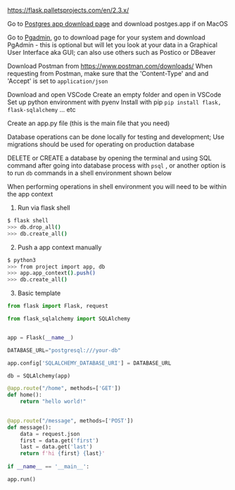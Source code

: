 https://flask.palletsprojects.com/en/2.3.x/

Go to [Postgres app download page](https://postgresapp.com/downloads.html) and download postges.app if on MacOS

Go to [Pgadmin](https://www.pgadmin.org/), go to download page for your system and download PgAdmin - this is optional but will let you look at your data in a Graphical User Interface aka GUI; can also use others such as Postico or DBeaver

Download Postman from https://www.postman.com/downloads/
When requesting from Postman, make sure that the 'Content-Type' and and 'Accept' is set to `application/json`

Download and open VSCode
Create an empty folder and open in VSCode
Set up python environment with pyenv
Install with pip
`pip install flask, flask-sqlalchemy` ... etc

Create an app.py file (this is the main file that you need)

Database operations can be done locally for testing and development; Use migrations should be used for operating on production database

DELETE or CREATE a database by opening the terminal and using SQL command after going into database process with `psql` , or another option is to run `db` commands in a shell environment shown below 

When performing operations in shell environment you will need to be within the app context

1. Run via flask shell
```bash
$ flask shell
>>> db.drop_all()
>>> db.create_all()
```

2. Push a app context manually
```bash
$ python3
>>> from project import app, db
>>> app.app_context().push()
>>> db.create_all()
```

3. Basic template
```python
from flask import Flask, request

from flask_sqlalchemy import SQLAlchemy


app = Flask(__name__)

DATABASE_URL="postgresql:///your-db"

app.config['SQLALCHEMY_DATABASE_URI'] = DATABASE_URL

db = SQLAlchemy(app)

@app.route("/home", methods=['GET'])
def home():
	return "hello world!"

  
@app.route("/message", methods=['POST'])
def message():
	data = request.json
	first = data.get('first')
	last = data.get('last')
	return f'hi {first} {last}'
  
if __name__ == '__main__':

app.run()
```


